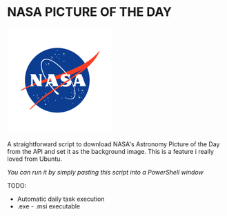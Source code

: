 # NASA PICTURE OF THE DAY 

 <a href="url"><img src="/nasalogo.png" ></a>

A straightforward script to download NASA's Astronomy Picture of the Day from the API and set it as the background image. This is a feature i really loved from Ubuntu. 

_You can run it by simply pasting this script into a PowerShell window_


TODO:

- Automatic daily task execution
- .exe - .msi executable